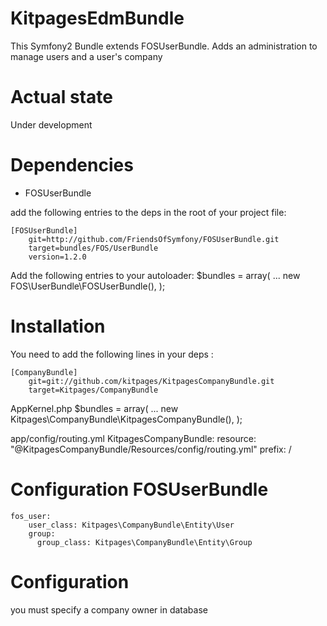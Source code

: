 KitpagesEdmBundle
=================

This Symfony2 Bundle extends FOSUserBundle.
Adds an administration to manage users and a user's company

Actual state
============
Under development

Dependencies
============
- FOSUserBundle

add the following entries to the deps in the root of your project file:

    [FOSUserBundle]
        git=http://github.com/FriendsOfSymfony/FOSUserBundle.git
        target=bundles/FOS/UserBundle
        version=1.2.0

Add the following entries to your autoloader:
        $bundles = array(
        ...
            new FOS\UserBundle\FOSUserBundle(),
        );

Installation
============
You need to add the following lines in your deps :

    [CompanyBundle]
        git=git://github.com/kitpages/KitpagesCompanyBundle.git
        target=Kitpages/CompanyBundle

AppKernel.php
        $bundles = array(
        ...
            new Kitpages\CompanyBundle\KitpagesCompanyBundle(),
        );

app/config/routing.yml
    KitpagesCompanyBundle:
        resource: "@KitpagesCompanyBundle/Resources/config/routing.yml"
        prefix:   /

Configuration FOSUserBundle
============
    fos_user:
        user_class: Kitpages\CompanyBundle\Entity\User
        group:
          group_class: Kitpages\CompanyBundle\Entity\Group

Configuration
=============
you must specify a company owner in database
